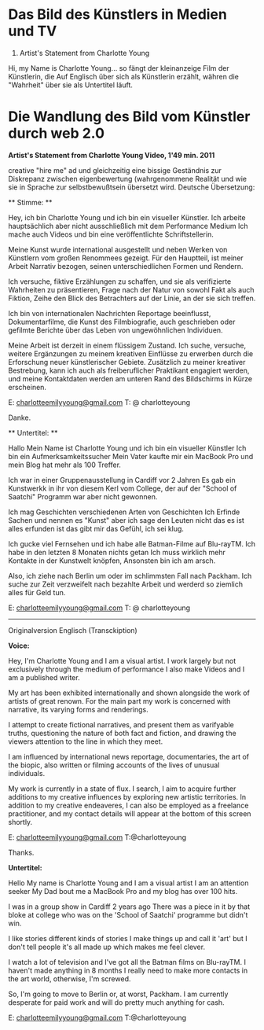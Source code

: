 # Das Bild des Künstlers in Medien und TV

1. Artist's Statement from Charlotte Young 

Hi, my Name is Charlotte Young... so fängt der kleinanzeige Film der Künstlerin, die Auf Englisch über sich als Künstlerin erzählt, währen die "Wahrheit" über sie als Untertitel läuft.

# Die Wandlung des Bild vom Künstler durch web 2.0

**Artist's Statement from  Charlotte Young Video, 1'49 min. 2011**

creative "hire me" ad und gleichzeitig eine bissige Geständnis zur Diskrepanz zwischen eigenbewertung (wahrgenommene Realität und wie sie in Sprache zur selbstbewußtsein übersetzt wird.
Deutsche Übersetzung:

** Stimme: ** 

Hey, ich bin Charlotte Young 
und ich bin ein visueller Künstler. 
Ich arbeite hauptsächlich aber nicht ausschließlich 
mit dem Performance Medium
Ich mache auch Videos und bin eine veröffentlichte Schriftstellerin. 

Meine Kunst wurde international ausgestellt 
und neben Werken von Künstlern vom großen Renommees gezeigt. 
Für den Hauptteil, ist meiner Arbeit Narrativ bezogen, 
seinen unterschiedlichen Formen und Rendern. 

Ich versuche, fiktive Erzählungen zu schaffen, 
und sie als verifizierte Wahrheiten zu präsentieren, 
Frage nach der Natur von sowohl Fakt als auch Fiktion, 
Zeihe den Blick des Betrachters auf der Linie, an der sie sich treffen. 

Ich bin von internationalen Nachrichten Reportage beeinflusst, 
Dokumentarfilme, die Kunst des Filmbiografie, 
auch geschrieben oder gefilmte Berichte 
über das Leben von ungewöhnlichen Individuen. 

Meine Arbeit ist derzeit in einem flüssigem Zustand. 
Ich suche, versuche, weitere Ergänzungen zu meinem kreativen Einflüsse zu erwerben 
durch die Erforschung neuer künstlerischer Gebiete. 
Zusätzlich zu meiner kreativer Bestrebung, 
kann ich auch als freiberuflicher Praktikant engagiert werden, 
und meine Kontaktdaten werden am unteren Rand des Bildschirms in Kürze erscheinen. 

E: charlotteemilyyoung@gmail.com 
T: @ charlotteyoung 

Danke. 


** Untertitel: ** 

Hallo 
Mein Name ist Charlotte Young 
und ich bin ein visueller Künstler 
Ich bin ein Aufmerksamkeitssucher
Mein Vater kaufte mir ein MacBook Pro 
und mein Blog hat mehr als 100 Treffer. 

Ich war in einer Gruppenausstellung in Cardiff vor 2 Jahren 
Es gab ein Kunstwerkk in ihr von diesem Kerl vom College,
der auf der "School of Saatchi" Programm war
aber nicht gewonnen. 

Ich mag Geschichten 
verschiedenen Arten von Geschichten 
Ich Erfinde Sachen und nennen es "Kunst" 
aber ich sage den Leuten nicht das es ist alles erfunden ist
das gibt mir das Gefühl, ich sei klug. 

Ich gucke viel Fernsehen 
und ich habe alle Batman-Filme auf Blu-rayTM. 
Ich habe in den letzten 8 Monaten nichts getan
Ich muss wirklich mehr Kontakte in der Kunstwelt knöpfen, 
Ansonsten bin ich am arsch. 

Also, ich ziehe nach Berlin um
oder im schlimmsten Fall nach Packham. 
Ich suche zur Zeit verzweifelt nach bezahlte Arbeit 
und werderd so ziemlich alles für Geld tun. 

E: charlotteemilyyoung@gmail.com 
T: @ charlotteyoung 


- - - 
Originalversion Englisch (Transckiption)

**Voice:**

Hey, I'm Charlotte Young
and I am a visual artist.
I work largely but not exclusively
through the medium of performance
I also make Videos and I am a published writer.

My art has been exhibited internationally
and shown alongside the work of artists of great renown.
For the main part my work is concerned with narrative, 
its varying forms and renderings.

I attempt to create fictional narratives,
and present them as varifyable truths,
questioning the nature of both fact and fiction,
and drawing the viewers attention to the line in which they meet.

I am influenced by international news reportage, 
documentaries, the art of the biopic, 
also written or filming accounts
of the lives of unusual individuals.

My work is currently in a state of flux.
I search, I aim to acquire further additions to my creative influences
by exploring new artistic territories.
In addition to my creative endeaveres, 
I can also be employed as a freelance practitioner,
and my contact details will appear at the bottom of this screen shortly.

E: charlotteemilyyoung@gmail.com
T:@charlotteyoung

Thanks.


**Untertitel:**

Hello
My name is Charlotte Young
and I am a visual artist
I am an attention seeker
My Dad bout me a MacBook Pro
and my blog has over 100 hits.

I was in a group show in Cardiff 2 years ago
There was a piece in it by that bloke at college 
who was on the 'School of Saatchi' programme
but didn't win.

I like stories
different kinds of stories
I make things up and call it 'art'
but I don't tell people it's all made up
which makes me feel clever.

I watch a lot of television
and I've got all the Batman films on Blu-rayTM.
I haven't made anything in 8 months
I really need to make more contacts in the art world,
otherwise, I'm screwed.

So, I'm going to move to Berlin
or, at worst, Packham.
I am currently desperate for paid work 
and will do pretty much anything for cash.

E: charlotteemilyyoung@gmail.com
T:@charlotteyoung




